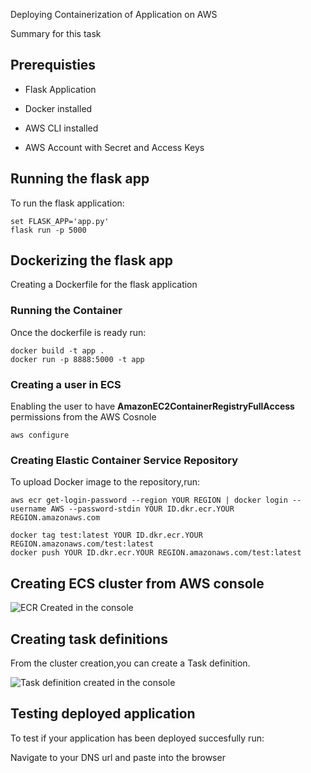 Deploying Containerization of  Application on AWS

Summary for this task [](https://drive.google.com/file/d/1BM4ztwi2p7oTxYsjE4_tJdk8FqDf5Lqe/view?usp=sharing)

## Prerequisties
- Flask Application

- Docker installed

- AWS CLI installed

- AWS Account with Secret and Access Keys

## Running the flask app
To run the flask application:

```
set FLASK_APP='app.py'
flask run -p 5000
```

## Dockerizing the flask app
Creating a  Dockerfile for the flask application

### Running the Container
Once the dockerfile is ready run:

```
docker build -t app .
docker run -p 8888:5000 -t app
```
### Creating a user in ECS
Enabling the user to have **AmazonEC2ContainerRegistryFullAccess** permissions from the AWS Cosnole

```aws configure ```

### Creating Elastic Container Service Repository

To upload Docker image to the repository,run:

```
aws ecr get-login-password --region YOUR REGION | docker login --username AWS --password-stdin YOUR ID.dkr.ecr.YOUR REGION.amazonaws.com
```

```
docker tag test:latest YOUR ID.dkr.ecr.YOUR REGION.amazonaws.com/test:latest
docker push YOUR ID.dkr.ecr.YOUR REGION.amazonaws.com/test:latest
```

## Creating ECS cluster from AWS console
![ECR Created in the console]()

## Creating task definitions
From the cluster creation,you can create a Task definition.

![Task definition created in the console]()

## Testing deployed application
To test if your application has been deployed succesfully run:

Navigate to your DNS url and paste into the browser